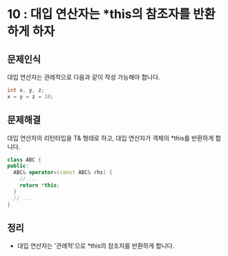 # 10 : 대입 연산자는 \*this의 참조자를 반환하게 하자

## 문제인식

대입 연산자는 관례적으로 다음과 같이 작성 가능해야 합니다.

```c++
int x, y, z;
x = y = z = 10;
```

## 문제해결

대입 연산자의 리턴타입을 T& 형태로 하고, 대입 연산자가 객체의 \*this를 반환하게 합니다.

```c++
class ABC {
public:
  ABC& operator=(const ABC& rhs) {
    // ...
    return *this;
  }
  // ...
}
```

## 정리

- 대입 연산자는 '관례적'으로 \*this의 참조자를 반환하게 합니다.
